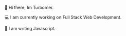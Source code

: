👋   Hi there, Im Turbomer.

💻   I am currently working on Full Stack Web Development.

🚀   I am writing Javascript.

